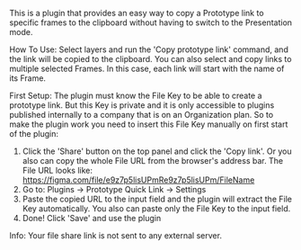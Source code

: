 This is a plugin that provides an easy way to copy a Prototype link to specific frames to the clipboard without having to switch to the Presentation mode.

How To Use:
Select layers and run the 'Copy prototype link' command, and the link will be copied to the clipboard. You can also select and copy links to multiple selected Frames. In this case, each link will start with the name of its Frame.

First Setup:
The plugin must know the File Key to be able to create a prototype link. But this Key is private and it is only accessible to plugins published internally to a company that is on an Organization plan. So to make the plugin work you need to insert this File Key manually on first start of the plugin:

1. Click the 'Share' button on the top panel and click the 'Copy link'. Or you also can copy the whole File URL from the browser's address bar. The File URL looks like: https://figma.com/file/e9z7p5lisUPmRe9z7p5lisUPm/FileName
2. Go to: Plugins -> Prototype Quick Link -> Settings
3. Paste the copied URL to the input field and the plugin will extract the File Key automatically. You also can paste only the File Key to the input field.
4. Done! Click 'Save' and use the plugin

Info:
Your file share link is not sent to any external server.
